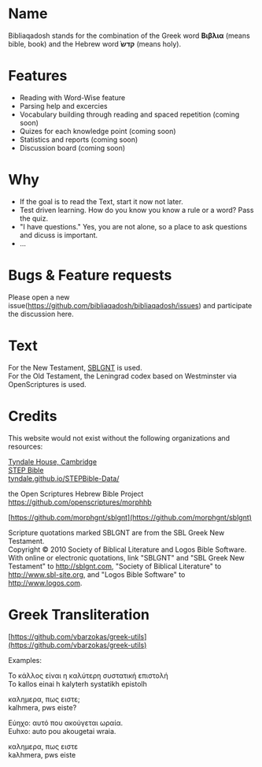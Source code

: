 # Name

Bibliaqadosh stands for the combination of the Greek word **Βιβλια** (means bible, book) and the Hebrew word ֗**קדש** (means holy). 

# Features

- Reading with Word-Wise feature
- Parsing help and excercies
- Vocabulary building through reading and spaced repetition (coming soon)
- Quizes for each knowledge point (coming soon)
- Statistics and reports (coming soon)
- Discussion board (coming soon)

# Why

- If the goal is to read the Text, start it now not later.
- Test driven learning. How do you know you know a rule or a word? Pass the quiz.
- "I have questions." Yes, you are not alone, so a place to ask questions and dicuss is important.
- ...

# Bugs & Feature requests

Please open a new issue(https://github.com/bibliaqadosh/bibliaqadosh/issues) and participate the discussion here.

# Text

For the New Testament, [SBLGNT](http://sblgnt.com) is used.  
For the Old Testament, the Leningrad codex based on Westminster via OpenScriptures is used.

# Credits

This website would not exist without the following organizations and resources:


[Tyndale House, Cambridge](www.TyndaleHouse.com)  
[STEP Bible](www.STEPBible.org)  
[tyndale.github.io/STEPBible-Data/](tyndale.github.io/STEPBible-Data/)  

the Open Scriptures Hebrew Bible Project  
https://github.com/openscriptures/morphhb

[https://github.com/morphgnt/sblgnt](https://github.com/morphgnt/sblgnt)  

Scripture quotations marked SBLGNT are from the SBL Greek New Testament.  
Copyright © 2010 Society of Biblical Literature and Logos Bible Software.  
With online or electronic quotations, link "SBLGNT" and "SBL Greek New Testament" to http://sblgnt.com, "Society of Biblical Literature" to http://www.sbl-site.org, and "Logos Bible Software" to http://www.logos.com.

# Greek Transliteration

[https://github.com/vbarzokas/greek-utils](https://github.com/vbarzokas/greek-utils)

Examples:

Το κάλλος είναι η καλύτερη συστατική επιστολή  
To kallos einai h kalyterh systatikh epistolh

καλημερα, πως ειστε;  
kalhmera, pws eiste?

Εύηχο: αυτό που ακούγεται ωραία.  
Euhxo: auto pou akougetai wraia.

καλημερα, πως ειστε  
kaλhmera, pws eiste
